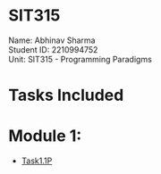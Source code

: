 # SIT315
Name: Abhinav Sharma <br>
Student ID: 2210994752 <br>
Unit: SIT315 - Programming Paradigms

# Tasks Included
<h1>Module 1:</h1>
<ul>
  <a href="https://github.com/abhinav52-sh/SIT315/tree/main/Module%201/Task1.1P"><li>Task1.1P</li></a>
</ul>
